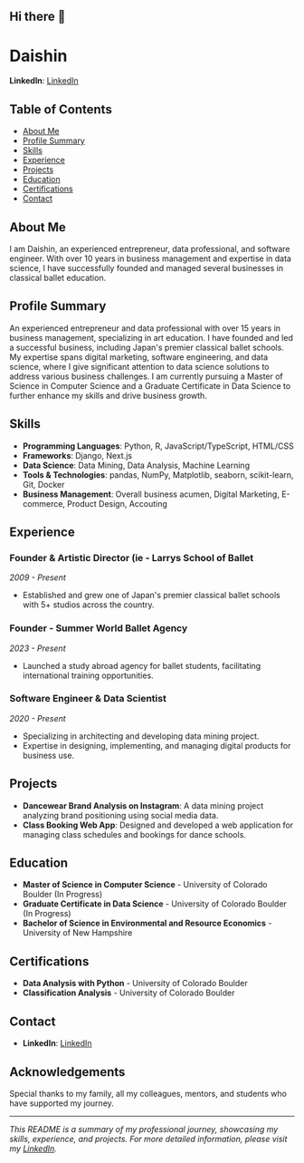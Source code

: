 ## Hi there 👋

# Daishin

**LinkedIn**: [LinkedIn](https://www.linkedin.com/in/daishinmurooka/)

## Table of Contents

- [About Me](#about-me)
- [Profile Summary](#profile-summary)
- [Skills](#skills)
- [Experience](#experience)
- [Projects](#projects)
- [Education](#education)
- [Certifications](#certifications)
- [Contact](#contact)

## About Me

I am Daishin, an experienced entrepreneur, data professional, and software engineer. With over 10 years in business management and expertise in data science, I have successfully founded and managed several businesses in classical ballet education.

## Profile Summary

An experienced entrepreneur and data professional with over 15 years in business management, specializing in art education. I have founded and led a successful business, including Japan's premier classical ballet schools. My expertise spans digital marketing, software engineering, and data science, where I give significant attention to data science solutions to address various business challenges. I am currently pursuing a Master of Science in Computer Science and a Graduate Certificate in Data Science to further enhance my skills and drive business growth.

## Skills

- **Programming Languages**: Python, R, JavaScript/TypeScript, HTML/CSS
- **Frameworks**: Django, Next.js
- **Data Science**: Data Mining, Data Analysis, Machine Learning
- **Tools & Technologies**: pandas, NumPy, Matplotlib, seaborn, scikit-learn, Git, Docker
- **Business Management**: Overall business acumen, Digital Marketing, E-commerce, Product Design, Accouting

## Experience

### Founder & Artistic Director (ie  - Larrys School of Ballet
*2009 - Present*
- Established and grew one of Japan's premier classical ballet schools with 5+ studios across the country.

### Founder - Summer World Ballet Agency
*2023 - Present*
- Launched a study abroad agency for ballet students, facilitating international training opportunities.

### Software Engineer & Data Scientist
*2020 - Present*
- Specializing in architecting and developing data mining project.
- Expertise in designing, implementing, and managing digital products for business use.

## Projects

- **Dancewear Brand Analysis on Instagram**: A data mining project analyzing brand positioning using social media data.
- **Class Booking Web App**: Designed and developed a web application for managing class schedules and bookings for dance schools.

## Education

- **Master of Science in Computer Science** - University of Colorado Boulder (In Progress)
- **Graduate Certificate in Data Science** - University of Colorado Boulder (In Progress)
- **Bachelor of Science in Environmental and Resource Economics** - University of New Hampshire

## Certifications

- **Data Analysis with Python** - University of Colorado Boulder
- **Classification Analysis** - University of Colorado Boulder

## Contact

- **LinkedIn**: [LinkedIn](https://www.linkedin.com/in/daishinmurooka/)

## Acknowledgements

Special thanks to my family, all my colleagues, mentors, and students who have supported my journey.

---

*This README is a summary of my professional journey, showcasing my skills, experience, and projects. For more detailed information, please visit my [LinkedIn](https://www.linkedin.com/in/daishinmurooka/).*

<!--
**dmurooka/dmurooka** is a ✨ _special_ ✨ repository because its `README.md` (this file) appears on your GitHub profile.
